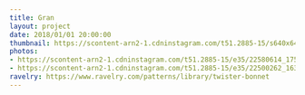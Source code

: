 ```yaml
---
title: Gran
layout: project
date: 2018/01/01 20:00:00
thumbnail: https://scontent-arn2-1.cdninstagram.com/t51.2885-15/s640x640/sh0.08/e35/22580614_1759732477661304_1436977567683837952_n.jpg
photos:
- https://scontent-arn2-1.cdninstagram.com/t51.2885-15/e35/22580614_1759732477661304_1436977567683837952_n.jpg
- https://scontent-arn2-1.cdninstagram.com/t51.2885-15/e35/22500262_1637399919644175_7965848841431810048_n.jpg
ravelry: https://www.ravelry.com/patterns/library/twister-bonnet
---
```

